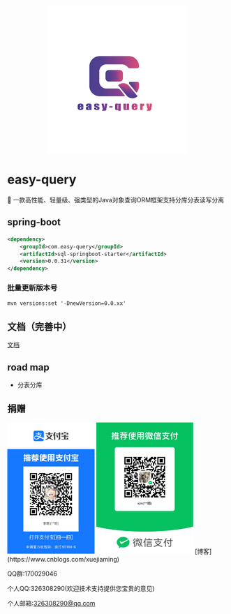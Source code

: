 <p align="center">
  <img height="340" src="./imgs/logo.png">
</p>

# easy-query
🚀 一款高性能、轻量级、强类型的Java对象查询ORM框架支持分库分表读写分离

## spring-boot

```xml
<dependency>
    <groupId>com.easy-query</groupId>
    <artifactId>sql-springboot-starter</artifactId>
    <version>0.0.31</version>
</dependency>
```

### 批量更新版本号
```shell
mvn versions:set '-DnewVersion=0.0.xx'
```

## 文档（完善中）
[文档](https://xuejmnet.github.io/easy-query-doc/)

## road map
- 分表分库



## 捐赠
<img src="./imgs/zfb.jpg" title="JetBrains" width=200 />
<img src="./imgs/wx.jpg" title="JetBrains" width=222 />
[博客](https://www.cnblogs.com/xuejiaming)

QQ群:170029046

个人QQ:326308290(欢迎技术支持提供您宝贵的意见)

个人邮箱:326308290@qq.com
